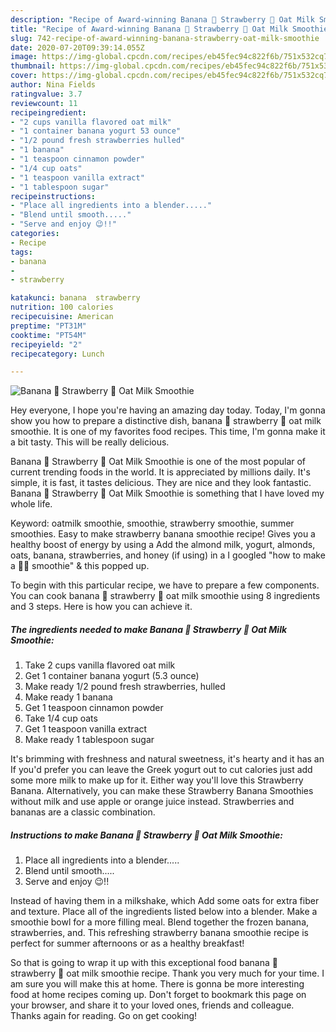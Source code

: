 ```yaml
---
description: "Recipe of Award-winning Banana 🍌 Strawberry 🍓 Oat Milk Smoothie"
title: "Recipe of Award-winning Banana 🍌 Strawberry 🍓 Oat Milk Smoothie"
slug: 742-recipe-of-award-winning-banana-strawberry-oat-milk-smoothie
date: 2020-07-20T09:39:14.055Z
image: https://img-global.cpcdn.com/recipes/eb45fec94c822f6b/751x532cq70/banana-🍌-strawberry-🍓-oat-milk-smoothie-recipe-main-photo.jpg
thumbnail: https://img-global.cpcdn.com/recipes/eb45fec94c822f6b/751x532cq70/banana-🍌-strawberry-🍓-oat-milk-smoothie-recipe-main-photo.jpg
cover: https://img-global.cpcdn.com/recipes/eb45fec94c822f6b/751x532cq70/banana-🍌-strawberry-🍓-oat-milk-smoothie-recipe-main-photo.jpg
author: Nina Fields
ratingvalue: 3.7
reviewcount: 11
recipeingredient:
- "2 cups vanilla flavored oat milk"
- "1 container banana yogurt 53 ounce"
- "1/2 pound fresh strawberries hulled"
- "1 banana"
- "1 teaspoon cinnamon powder"
- "1/4 cup oats"
- "1 teaspoon vanilla extract"
- "1 tablespoon sugar"
recipeinstructions:
- "Place all ingredients into a blender....."
- "Blend until smooth....."
- "Serve and enjoy 😉!!"
categories:
- Recipe
tags:
- banana
- 
- strawberry

katakunci: banana  strawberry 
nutrition: 100 calories
recipecuisine: American
preptime: "PT31M"
cooktime: "PT54M"
recipeyield: "2"
recipecategory: Lunch

---
```



![Banana 🍌 Strawberry 🍓 Oat Milk Smoothie](https://img-global.cpcdn.com/recipes/eb45fec94c822f6b/751x532cq70/banana-🍌-strawberry-🍓-oat-milk-smoothie-recipe-main-photo.jpg)

Hey everyone, I hope you're having an amazing day today. Today, I'm gonna show you how to prepare a distinctive dish, banana 🍌 strawberry 🍓 oat milk smoothie. It is one of my favorites food recipes. This time, I'm gonna make it a bit tasty. This will be really delicious.

Banana 🍌 Strawberry 🍓 Oat Milk Smoothie is one of the most popular of current trending foods in the world. It is appreciated by millions daily. It's simple, it is fast, it tastes delicious. They are nice and they look fantastic. Banana 🍌 Strawberry 🍓 Oat Milk Smoothie is something that I have loved my whole life.

Keyword: oatmilk smoothie, smoothie, strawberry smoothie, summer smoothies. Easy to make strawberry banana smoothie recipe! Gives you a healthy boost of energy by using a Add the almond milk, yogurt, almonds, oats, banana, strawberries, and honey (if using) in a I googled &#34;how to make a 🍓🍌 smoothie&#34; &amp; this popped up.


To begin with this particular recipe, we have to prepare a few components. You can cook banana 🍌 strawberry 🍓 oat milk smoothie using 8 ingredients and 3 steps. Here is how you can achieve it.

<!--inarticleads1-->

##### The ingredients needed to make Banana 🍌 Strawberry 🍓 Oat Milk Smoothie:

1. Take 2 cups vanilla flavored oat milk
1. Get 1 container banana yogurt (5.3 ounce)
1. Make ready 1/2 pound fresh strawberries, hulled
1. Make ready 1 banana
1. Get 1 teaspoon cinnamon powder
1. Take 1/4 cup oats
1. Get 1 teaspoon vanilla extract
1. Make ready 1 tablespoon sugar


It&#39;s brimming with freshness and natural sweetness, it&#39;s hearty and it has an If you&#39;d prefer you can leave the Greek yogurt out to cut calories just add some more milk to make up for it. Either way you&#39;ll love this Strawberry Banana. Alternatively, you can make these Strawberry Banana Smoothies without milk and use apple or orange juice instead. Strawberries and bananas are a classic combination. 

<!--inarticleads2-->

##### Instructions to make Banana 🍌 Strawberry 🍓 Oat Milk Smoothie:

1. Place all ingredients into a blender.....
1. Blend until smooth.....
1. Serve and enjoy 😉!!


Instead of having them in a milkshake, which Add some oats for extra fiber and texture. Place all of the ingredients listed below into a blender. Make a smoothie bowl for a more filling meal. Blend together the frozen banana, strawberries, and. This refreshing strawberry banana smoothie recipe is perfect for summer afternoons or as a healthy breakfast! 

So that is going to wrap it up with this exceptional food banana 🍌 strawberry 🍓 oat milk smoothie recipe. Thank you very much for your time. I am sure you will make this at home. There is gonna be more interesting food at home recipes coming up. Don't forget to bookmark this page on your browser, and share it to your loved ones, friends and colleague. Thanks again for reading. Go on get cooking!
